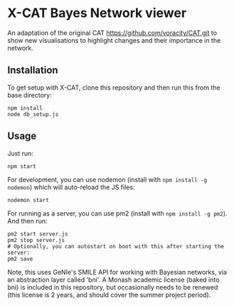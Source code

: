 # X-CAT Bayes Network viewer

An adaptation of the original CAT https://github.com/voracity/CAT.git to show new visualisations to highlight changes and their importance in the network.

## Installation

To get setup with X-CAT, clone this repository and then run this from the base directory:

```
npm install
node db_setup.js
```

## Usage

Just run:

```
npm start
```

For development, you can use nodemon (install with `npm install -g nodemon`) which will auto-reload the JS files:

```
nodemon start
```

For running as a server, you can use pm2 (install with `npm install -g pm2`). And then run:

```
pm2 start server.js
pm2 stop server.js
# Optionally, you can autostart on boot with this after starting the server:
pm2 save
```

Note, this uses GeNIe's SMILE API for working with Bayesian networks, via an abstraction layer called 'bni'.
A Monash academic license (baked into bni) is included in this repository, but occasionally needs to be renewed
(this license is 2 years, and should cover the summer project period).